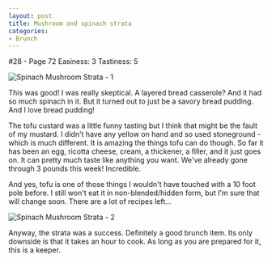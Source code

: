 ```yaml
---
layout: post
title: Mushroom and spinach strata
categories:
- Brunch
---
```


#28 - Page 72
Easiness: 3
Tastiness: 5

![Spinach Mushroom Strata - 1](https://lh5.googleusercontent.com/-a8wIiuYHkIM/TqMevQPg8CI/AAAAAAAAj8w/Qv5O40GEWJA/s640/IMG_1112.jpg)

This was good! I was really skeptical. A layered bread casserole? And it had so much spinach in it. But it turned out to just be a savory bread pudding. And I love bread pudding!

The tofu custard was a little funny tasting but I think that might be the fault of my mustard. I didn't have any yellow on hand and so used stoneground - which is much different. It is amazing the things tofu can do though. So far it has been an egg, ricotta cheese, cream, a thickener, a filler, and it just goes on. It can pretty much taste like anything you want. We've already gone through 3 pounds this week! Incredible.

And yes, tofu is one of those things I wouldn't have touched with a 10 foot pole before. I still won't eat it in non-blended/hidden form, but I'm sure that will change soon. There are a lot of recipes left...

![Spinach Mushroom Strata - 2](https://lh4.googleusercontent.com/-8QUiJdpVvdM/TqMex95RECI/AAAAAAAAj88/oZa4u8ROmas/s640/IMG_1115.jpg)

Anyway, the strata was a success. Definitely a good brunch item. Its only downside is that it takes an hour to cook. As long as you are prepared for it, this is a keeper.
